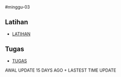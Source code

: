 #minggu-03

## Latihan
* [LATIHAN](/minggu-03/latihan.md)

## Tugas
* [TUGAS](/minggu-03/latihan.md)

AWAL UPDATE 15 DAYS AGO + LASTEST TIME UPDATE
